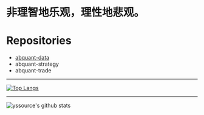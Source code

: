 # 非理智地乐观，理性地悲观。


# Repositories

-   [abquant-data](https://github.com/yssource/abquant-data)
-   abquant-strategy
-   abquant-trade

---

[![Top Langs](<https://github-readme-stats.vercel.app/api/top-langs/?username=yssource&hide=javascript,css,html,cmake&show_icons=true&theme=dracula&cache_seconds=3600>)](<https://github.com/yssource/github-readme-stats>)

---

![yssource's github stats](<https://github-readme-stats.vercel.app/api?username=yssource&count_private=true&show_icons=true&theme=radical>)

